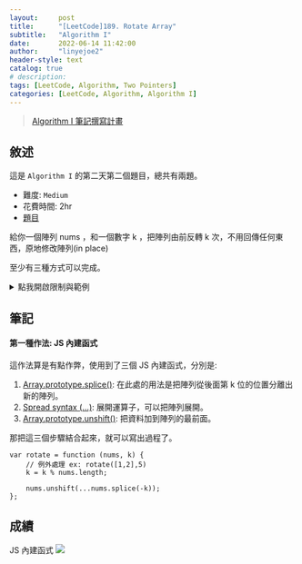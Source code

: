 ```yaml
---
layout:     post
title:      "[LeetCode]189. Rotate Array"
subtitle:   "Algorithm I"
date:       2022-06-14 11:42:00
author:     "linyejoe2"
header-style: text
catalog: true
# description: 
tags: [LeetCode, Algorithm, Two Pointers]
categories: [LeetCode, Algorithm, Algorithm I]
---
```


>[Algorithm I 筆記撰寫計畫](/2022/06/14/leetcode/Algorithm/Algorithm%20I/Starting-write-Algorithm-I-Note/)

## 敘述

這是 `Algorithm I` 的第二天第二個題目，總共有兩題。

+ 難度: `Medium` 
+ 花費時間: 2hr
+ [題目](https://leetcode.com/problems/rotate-array/)

給你一個陣列 nums ，和一個數字 k ，把陣列由前反轉 k 次，不用回傳任何東西，原地修改陣列(in place)

<!--more-->

至少有三種方式可以完成。

<details><summary>點我開啟限制與範例</summary>
<pre>

**限制:**

-   `1 <= nums.length <= 105`
-   `-231 <= nums[i] <= 231 - 1`
-   `0 <= k <= 105`


**Example 1:**

```=
Input: nums = [1,2,3,4,5,6,7], k = 3
Output: [5,6,7,1,2,3,4]
Explanation:
翻轉第一個值到最前面: [7,1,2,3,4,5,6]
翻轉第二個值到最前面: [6,7,1,2,3,4,5]
翻轉第三個值到最前面: [5,6,7,1,2,3,4]
```

**Example 2:**

```=
Input: nums = [-1,-100,3,99], k = 2
Output: [3,99,-1,-100]
Explanation: 
rotate 1 steps to the right: [99,-1,-100,3]
rotate 2 steps to the right: [3,99,-1,-100]
```
</pre></details>

## 筆記

#### 第一種作法: JS 內建函式

這作法算是有點作弊，使用到了三個 JS 內建函式，分別是:

1. [Array.prototype.splice()](https://developer.mozilla.org/en-US/docs/Web/JavaScript/Reference/Global_Objects/Array/splice): 在此處的用法是把陣列從後面第 k 位的位置分離出新的陣列。
2. [Spread syntax \(...\)](https://developer.mozilla.org/en-US/docs/Web/JavaScript/Reference/Operators/Spread_syntax): 展開運算子，可以把陣列展開。
3. [Array.prototype.unshift()](https://developer.mozilla.org/en-US/docs/Web/JavaScript/Reference/Global_Objects/Array/unshift): 把資料加到陣列的最前面。

那把這三個步驟結合起來，就可以寫出過程了。

```js=
var rotate = function (nums, k) {
    // 例外處理 ex: rotate([1,2],5)
    k = k % nums.length;

    nums.unshift(...nums.splice(-k));
};
```

<!-- TODO -->

## 成績

JS 內建函式
![](https://i.imgur.com/HzjdQRz.png)


<!-- ##### 參考資料 -->